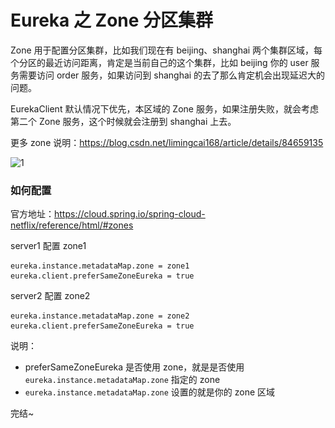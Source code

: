 # Eureka 之 Zone 分区集群

Zone 用于配置分区集群，比如我们现在有 beijing、shanghai 两个集群区域，每个分区的最近访问距离，肯定是当前自己的这个集群，比如 beijing 你的 user 服务需要访问 order 服务，如果访问到 shanghai 的去了那么肯定机会出现延迟大的问题。

EurekaClient 默认情况下优先，本区域的 Zone 服务，如果注册失败，就会考虑第二个 Zone 服务，这个时候就会注册到 shanghai 上去。

更多 zone 说明：https://blog.csdn.net/limingcai168/article/details/84659135

![1](..\..\public\eureka\image\1.png)

### 如何配置

官方地址：https://cloud.spring.io/spring-cloud-netflix/reference/html/#zones

server1 配置 zone1

```properties
eureka.instance.metadataMap.zone = zone1
eureka.client.preferSameZoneEureka = true
```

server2 配置 zone2

```properties
eureka.instance.metadataMap.zone = zone2
eureka.client.preferSameZoneEureka = true
```

说明：

- preferSameZoneEureka 是否使用 zone，就是是否使用 `eureka.instance.metadataMap.zone` 指定的 zone
- `eureka.instance.metadataMap.zone` 设置的就是你的 zone 区域

完结~
